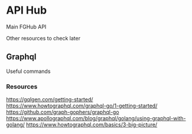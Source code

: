 # API Hub
Main FGHub API


Other resources to check later

## Graphql
Useful commands

### Resources
https://gqlgen.com/getting-started/
https://www.howtographql.com/graphql-go/1-getting-started/
https://github.com/graph-gophers/graphql-go
https://www.apollographql.com/blog/graphql/golang/using-graphql-with-golang/
https://www.howtographql.com/basics/3-big-picture/
